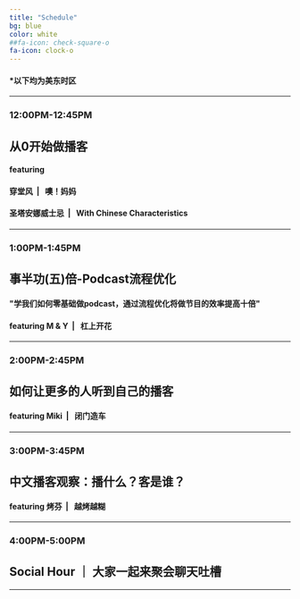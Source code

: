 ```yaml
---
title: "Schedule"
bg: blue
color: white
##fa-icon: check-square-o
fa-icon: clock-o
---
```


#### *以下均为美东时区

---

### 12:00PM-12:45PM  
## 从0开始做播客
#### featuring
#### 穿堂风&nbsp;&nbsp;|&nbsp;&nbsp;<i class="fa fa-podcast"></i>&nbsp;噢！妈妈
#### 圣塔安娜威士忌&nbsp;&nbsp;|&nbsp;&nbsp;<i class="fa fa-podcast"></i>&nbsp;With Chinese Characteristics
---

### 1:00PM-1:45PM  
## 事半功(五)倍-Podcast流程优化
#### "学我们如何零基础做podcast，通过流程优化将做节目的效率提高十倍"
#### featuring M & Y&nbsp;&nbsp;|&nbsp;&nbsp;<i class="fa fa-podcast"></i>&nbsp;杠上开花
---

### 2:00PM-2:45PM  
## 如何让更多的人听到自己的播客
#### featuring Miki&nbsp;&nbsp;|&nbsp;&nbsp;<i class="fa fa-podcast"></i>&nbsp;闭门造车
---

### 3:00PM-3:45PM
## 中文播客观察：播什么？客是谁？
#### featuring 烤芬&nbsp;&nbsp;|&nbsp;&nbsp;<i class="fa fa-podcast"></i>&nbsp;越烤越糊
---

### 4:00PM-5:00PM
## Social Hour ｜ 大家一起来聚会聊天吐槽
---
